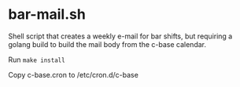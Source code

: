 # bar-mail.sh
Shell script that creates a weekly e-mail for bar shifts, but requiring a
golang build to build the mail body from the c-base calendar.

Run `make install`

Copy c-base.cron to /etc/cron.d/c-base
